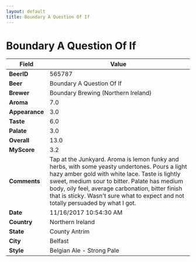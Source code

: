 ```yaml
---
layout: default
title: Boundary A Question Of If
---
```


# Boundary A Question Of If

| Field         | Value     |
|---------------|-----------|
| **BeerID** | 565787 |
| **Beer** | Boundary A Question Of If |
| **Brewer** | Boundary Brewing (Northern Ireland) |
| **Aroma** | 7.0 |
| **Appearance** | 3.0 |
| **Taste** | 6.0 |
| **Palate** | 3.0 |
| **Overall** | 13.0 |
| **MyScore** | 3.2 |
| **Comments** | Tap at the Junkyard. Aroma is lemon funky and herbs, with some yeasty undertones. Pours a light hazy amber gold with white lace. Taste is lightly sweet, medium sour to bitter. Palate has medium body, oily feel, average carbonation, bitter finish that is sticky. Wasn&#39;t sure what to expect and not totally persuaded by what I got. |
| **Date** | 11/16/2017 10:54:30 AM |
| **Country** | Northern Ireland |
| **State** | County Antrim |
| **City** | Belfast |
| **Style** | Belgian Ale - Strong Pale |
